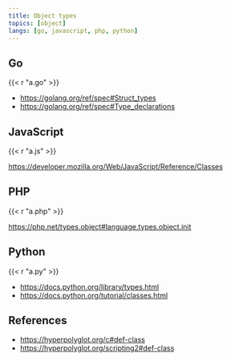 ```yaml
---
title: Object types
topics: [object]
langs: [go, javascript, php, python]
---
```


## Go

{{< r "a.go" >}}

- <https://golang.org/ref/spec#Struct_types>
- <https://golang.org/ref/spec#Type_declarations>

## JavaScript

{{< r "a.js" >}}

<https://developer.mozilla.org/Web/JavaScript/Reference/Classes>

## PHP

{{< r "a.php" >}}

<https://php.net/types.object#language.types.object.init>

## Python

{{< r "a.py" >}}

- <https://docs.python.org/library/types.html>
- <https://docs.python.org/tutorial/classes.html>

## References

- <https://hyperpolyglot.org/c#def-class>
- <https://hyperpolyglot.org/scripting2#def-class>
